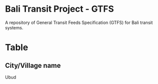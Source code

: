 # Bali Transit Project - GTFS

A repository of General Transit Feeds Specification (GTFS) for Bali transit systems.

# Table

City/Village name
---------
Ubud